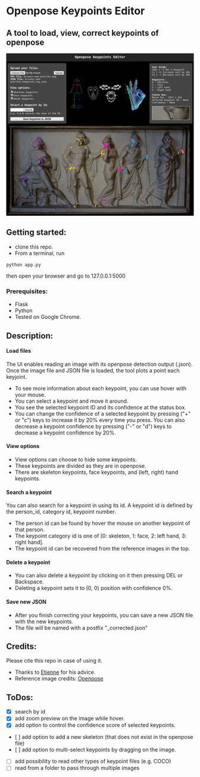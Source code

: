 # Openpose Keypoints Editor

## A tool to load, view, correct keypoints of openpose 

<p align="center">
<img width="1000" src="screenshot_openpose_editor.png">
</p>

## Getting started: 
* clone this repo. 
* From a terminal, run
 ```
 python app.py
 ```
then open your browser and go to 127.0.0.1:5000

### Prerequisites: 
* Flask
* Python
* Tested on Google Chrome.

## Description:

#### Load files
The UI enables reading an image with its openpose detection output (.json). 
Once the image file and JSON file is loaded, the tool plots a point each keyjoint. 
* To see more information about each keypoint, you can use hover with your mouse. 
* You can select a keypoint and move it around. 
* You see the selected keypoint ID and its confidence at the status box. 
* You can change the confidence of a selected keypoint by pressing ("+" or "c") keys to increase it by 20% every time you press. You can also decrease a keypoint confidence by pressing ("-" or "d") keys to decrease a keypoint confidence by 20%.

#### View options
* View options can choose to hide some keypoints.
* These keypoints are divided as they are in openpose. 
* There are skeleton keypoints, face keypoints, and (left, right) hand keypoints.

#### Search a keypoint
You can also search for a keypoint in using its id. A keypoint id is defined by the person_id, category id, keypoint number. 
* The person id can be found by hover the mouse on another keypoint of that person. 
* The keypoint category id is one of [0: skeleton, 1: face, 2: left hand, 3: right hand].
* The keypoint id can be recovered from the reference images in the top. 

#### Delete a keypoint
* You can also delete a keypoint by clicking on it then pressing DEL or Backspace. 
* Deleting a keypoint sets it to (0, 0) position with confidence 0%.

#### Save new JSON
* After you finish correcting your keypoints, you can save a new JSON file with the new keypoints. 
* The file will be named with a postfix "_corrected.json"

## Credits:

Please cite this repo in case of using it. 

* Thanks to [Etienne](https://github.com/etiennebalit) for his advice. 
* Reference image credits: [Openpose](https://github.com/CMU-Perceptual-Computing-Lab/openpose/blob/master/doc/output.md)


## ToDos: 
* [x] search by id 
* [x] add zoom preview on the image while hover.
* [x] add option to control the confidence score of selected keypoints.
* [ ] add option to add a new skeleton (that does not exist in the openpose file)
* [ ] add option to multi-select keypoints by dragging on the image.
* [ ] add possibility to read other types of keypoint files (e.g. COCO)
* [ ] read from a folder to pass through multiple images
